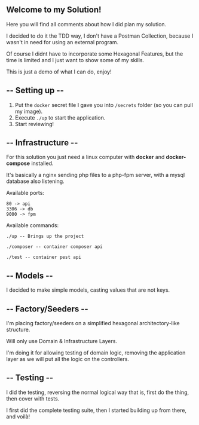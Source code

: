 ## Welcome to my Solution!

Here you will find all comments about how I did plan my solution.

I decided to do it the TDD way, I don't have a Postman Collection,
because I wasn't in need for using an external program.

Of course I didnt have to incorporate some Hexagonal Features, but the time is limited
and I just want to show some of my skills.

This is just a demo of what I can do, enjoy!

## -- Setting up --

1. Put the `docker` secret file I gave you into `/secrets` folder (so you can pull my image).
2. Execute ` ./up ` to start the application.
3. Start reviewing!




## -- Infrastructure -- 

For this solution you just need a linux computer with <b>docker</b> and <b>docker-compose</b> installed.

It's basically a nginx sending php files to a php-fpm server, with a mysql database also listening.

Available ports:

```
80 -> api
3306 -> db
9000 -> fpm
```

Available commands:

```shell
./up -- Brings up the project
```

```shell
./composer -- container composer api  
```

```shell
./test -- container pest api
```

## -- Models -- 

I decided to make simple models, casting values that are not keys.

## -- Factory/Seeders -- 

I'm placing factory/seeders on a simplified hexagonal architectory-like structure.

Will only use Domain & Infrastructure Layers.

I'm doing it for allowing testing of domain logic, 
removing the application layer as we will put all the logic on the controllers.

## -- Testing --

I did the testing, reversing the normal logical way that is,
first do the thing, then cover with tests.

I first did the complete testing suite, then I started building up from there,
and voilà!
